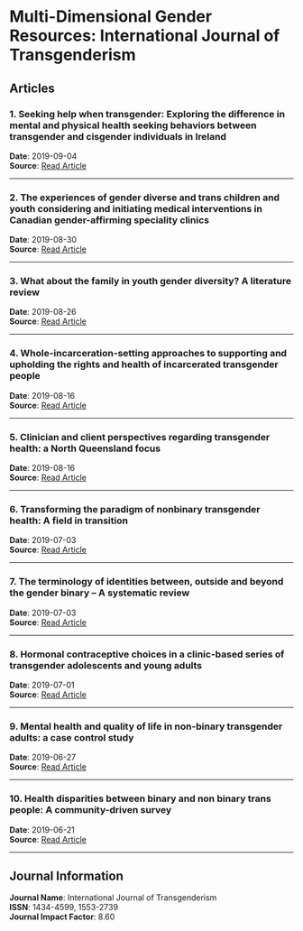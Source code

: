 # Multi-Dimensional Gender Resources: International Journal of Transgenderism

## Articles

### 1. Seeking help when transgender: Exploring the difference in mental and physical health seeking behaviors between transgender and cisgender individuals in Ireland
**Date**: 2019-09-04  
**Source**: [Read Article](https://www.example.com/articles/3983539__Seeking_help_when_transgender_Exploring_the_difference_in_mental_and_physical_health_seeking_behaviors_between_transgender_and_cisgender_individuals_in_Ireland)  

---

### 2. The experiences of gender diverse and trans children and youth considering and initiating medical interventions in Canadian gender-affirming speciality clinics
**Date**: 2019-08-30  
**Source**: [Read Article](https://www.example.com/articles/3983540__The_experiences_of_gender_diverse_and_trans_children_and_youth_considering_and_initiating_medical_interventions_in_Canadian_genderaffirming_speciality_clinics)  

---

### 3. What about the family in youth gender diversity? A literature review
**Date**: 2019-08-26  
**Source**: [Read Article](https://www.example.com/articles/3983541__What_about_the_family_in_youth_gender_diversity_A_literature_review)  

---

### 4. Whole-incarceration-setting approaches to supporting and upholding the rights and health of incarcerated transgender people
**Date**: 2019-08-16  
**Source**: [Read Article](https://www.example.com/articles/3983543__Wholeincarcerationsetting_approaches_to_supporting_and_upholding_the_rights_and_health_of_incarcerated_transgender_people)  

---

### 5. Clinician and client perspectives regarding transgender health: a North Queensland focus
**Date**: 2019-08-16  
**Source**: [Read Article](https://www.example.com/articles/3983542__Clinician_and_client_perspectives_regarding_transgender_health_a_North_Queensland_focus)  

---

### 6. Transforming the paradigm of nonbinary transgender health: A field in transition
**Date**: 2019-07-03  
**Source**: [Read Article](https://www.example.com/articles/3983545__Transforming_the_paradigm_of_nonbinary_transgender_health_A_field_in_transition)  

---

### 7. The terminology of identities between, outside and beyond the gender binary – A systematic review
**Date**: 2019-07-03  
**Source**: [Read Article](https://www.example.com/articles/3983544__The_terminology_of_identities_between_outside_and_beyond_the_gender_binary__A_systematic_review)  

---

### 8. Hormonal contraceptive choices in a clinic-based series of transgender adolescents and young adults
**Date**: 2019-07-01  
**Source**: [Read Article](https://www.example.com/articles/3983546__Hormonal_contraceptive_choices_in_a_clinicbased_series_of_transgender_adolescents_and_young_adults)  

---

### 9. Mental health and quality of life in non-binary transgender adults: a case control study
**Date**: 2019-06-27  
**Source**: [Read Article](https://www.example.com/articles/3983547__Mental_health_and_quality_of_life_in_nonbinary_transgender_adults_a_case_control_study)  

---

### 10. Health disparities between binary and non binary trans people: A community-driven survey
**Date**: 2019-06-21  
**Source**: [Read Article](https://www.example.com/articles/3983548__Health_disparities_between_binary_and_non_binary_trans_people_A_communitydriven_survey)  

---

## Journal Information

**Journal Name**: International Journal of Transgenderism  
**ISSN**: 1434-4599, 1553-2739  
**Journal Impact Factor**: 8.60  